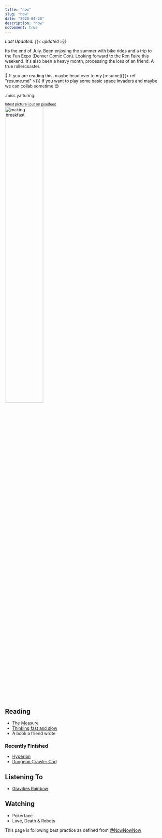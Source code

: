 ```yaml
---
title: "now"
slug: "now"
date: "2020-04-20"
description: "now"
noComment: true
---
```


_Last Updated: {{< updated >}}_

Its the end of July. Been enjoying the summer with bike rides and a trip to the Fun Expo (Denver Comic Con). Looking forward to the Ren Faire this weekend. It's also been a heavy month, processing the loss of an friend. A true rollercoaster.

👋 If you are reading this, maybe head over to my [resume]({{< ref "resume.md" >}}) if you want to play some basic space invaders and maybe we can collab sometime 😊

.miss ya turing.

<small>latest picture i put on [pixelfeed](https://pixelfed.social/bneil)</small><br/>
<img src="https://pxscdn.com/public/m/_v2/795114395599828067/7a53dd069-05894d/gBlZyAmAuJsC/4Uf2EajnpGa6lIQxGbw3f1Vs6tdP3nPtP94dhSR8.jpg" alt="making breakfast" style="height: 50%;width:50%">

## Reading
- [The Measure](https://app.thestorygraph.com/books)
- [Thinking fast and slow](https://www.wikiwand.com/en/articles/Thinking,_Fast_and_Slow)
- A book a friend wrote

### Recently Finished
- [Hyperion](https://app.thestorygraph.com/books/b9aa7918-bb4b-4c6a-9443-8d33734a9a53)
- [Dungeon Crawler Carl](https://app.thestorygraph.com/books)

## Listening To
- [Gravities Rainbow](https://app.thestorygraph.com/books)

## Watching
- Pokerface
- Love, Death & Robots


This page is following best practice as defined from
[@NowNowNow](https://twitter.com/NowNowNow)
